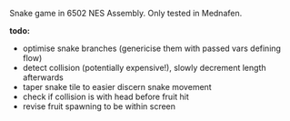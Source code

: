 Snake game in 6502 NES Assembly. Only tested in Mednafen.

**todo:**
* optimise snake branches (genericise them with passed vars defining flow)
* detect collision (potentially expensive!), slowly decrement length afterwards
* taper snake tile to easier discern snake movement
* check if collision is with head before fruit hit
* revise fruit spawning to be within screen
